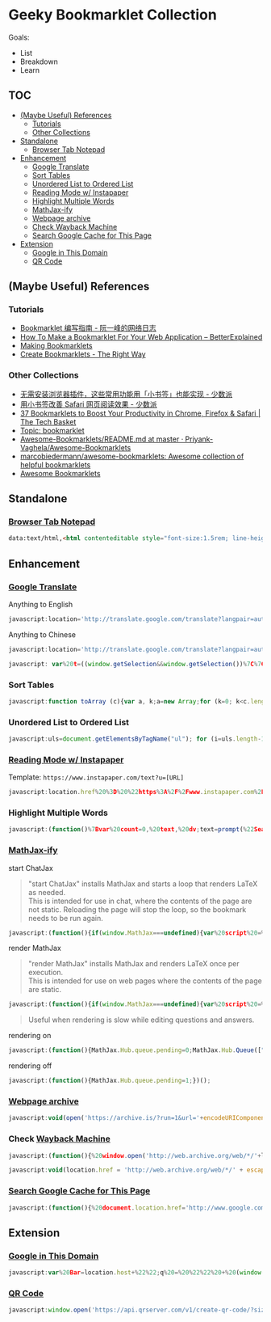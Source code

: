 # Geeky Bookmarklet Collection

Goals:

- List
- Breakdown
- Learn

## TOC

<!-- MarkdownTOC -->

- [\(Maybe Useful\) References](#maybe-useful-references)
    - [Tutorials](#tutorials)
    - [Other Collections](#other-collections)
- [Standalone](#standalone)
    - [Browser Tab Notepad](#browser-tab-notepad)
- [Enhancement](#enhancement)
    - [Google Translate](#google-translate)
    - [Sort Tables](#sort-tables)
    - [Unordered List to Ordered List](#unordered-list-to-ordered-list)
    - [Reading Mode w/ Instapaper](#reading-mode-w-instapaper)
    - [Highlight Multiple Words](#highlight-multiple-words)
    - [MathJax-ify](#mathjax-ify)
    - [Webpage archive](#webpage-archive)
    - [Check Wayback Machine](#check-wayback-machine)
    - [Search Google Cache for This Page](#search-google-cache-for-this-page)
- [Extension](#extension)
    - [Google in This Domain](#google-in-this-domain)
    - [QR Code](#qr-code)

<!-- /MarkdownTOC -->

## (Maybe Useful) References

### Tutorials

- [Bookmarklet 编写指南 - 阮一峰的网络日志](http://www.ruanyifeng.com/blog/2011/06/a_guide_for_writing_bookmarklet.html)
- [How To Make a Bookmarklet For Your Web Application – BetterExplained](https://betterexplained.com/articles/how-to-make-a-bookmarklet-for-your-web-application/)
- [Making Bookmarklets](https://gist.github.com/caseywatts/c0cec1f89ccdb8b469b1)
- [Create Bookmarklets \- The Right Way](https://code.tutsplus.com/tutorials/create-bookmarklets-the-right-way--net-18154)

### Other Collections

- [无需安装浏览器插件，这些常用功能用「小书签」也能实现 - 少数派](https://sspai.com/post/45662)
- [用小书签改善 Safari 网页阅读效果 - 少数派](https://sspai.com/post/52286)
- [37 Bookmarklets to Boost Your Productivity in Chrome, Firefox & Safari \| The Tech Basket](https://www.thetechbasket.com/internet/most-useful-bookmarklets/1398/)
- [Topic: bookmarklet](https://github.com/topics/bookmarklet)
- [Awesome\-Bookmarklets/README\.md at master · Priyank\-Vaghela/Awesome\-Bookmarklets](https://github.com/Priyank-Vaghela/Awesome-Bookmarklets/blob/master/README.md)
- [marcobiedermann/awesome\-bookmarklets: Awesome collection of helpful bookmarklets](https://github.com/marcobiedermann/awesome-bookmarklets)
- [Awesome Bookmarklets](https://codepen.io/thesturs/pen/xbRomP)

## Standalone

### [Browser Tab Notepad](https://gist.github.com/loikein/24692da5ef45242a469dbf316b016c48#file-browser-tab-notepad-html)

```html
data:text/html,<html contenteditable style="font-size:1.5rem; line-height:1.4; max-width:60rem; margin:0 auto; padding:4rem;" spellcheck="false"><script>document.documentElement.focus();</script><title>Text Editor</title>
```

## Enhancement

### [Google Translate](https://translate.google.com/)

Anything to English

```js
javascript:location='http://translate.google.com/translate?langpair=auto|en&u='+encodeURIComponent(location)
```

Anything to Chinese

```js
javascript:location='http://translate.google.com/translate?langpair=auto|zh&u='+encodeURIComponent(location)
```

```js
javascript: var%20t=((window.getSelection&&window.getSelection())%7C%7C(document.getSelection&&document.getSelection())%7C%7C(document.selection&&document.selection.createRange&&document.selection.createRange().text)); var%20e=(document.charset%7C%7Cdocument.characterSet);if(t!='')%7Blocation.href='http://translate.google.com/?text='+t+'&hl=zh-CN&langpair=auto%7Czh-CN&tbb=1&ie='+e; %7Delse%7Blocation.href='http://translate.google.com/translate?u='+encodeURIComponent(location.href)+'&hl=zh-CN&langpair=auto%7Czh-CN&tbb=1&ie='+e;%7D;
```

### Sort Tables

```js
javascript:function toArray (c){var a, k;a=new Array;for (k=0; k<c.length; ++k)a[k]=c[k];return a;}function insAtTop(par,child){if(par.childNodes.length) par.insertBefore(child, par.childNodes[0]);else par.appendChild(child);}function countCols(tab){var nCols, i;nCols=0;for(i=0;i<tab.rows.length;++i)if(tab.rows[i].cells.length>nCols)nCols=tab.rows[i].cells.length;return nCols;}function makeHeaderLink(tableNo, colNo, ord){var link;link=document.createElement('a');link.href='javascript:sortTable('+tableNo+','+colNo+','+ord+');';link.appendChild(document.createTextNode((ord>0)?'a':'d'));return link;}function makeHeader(tableNo,nCols){var header, headerCell, i;header=document.createElement('tr');for(i=0;i<nCols;++i){headerCell=document.createElement('td');headerCell.appendChild(makeHeaderLink(tableNo,i,1));headerCell.appendChild(document.createTextNode('/'));headerCell.appendChild(makeHeaderLink(tableNo,i,-1));header.appendChild(headerCell);}return header;}g_tables=toArray(document.getElementsByTagName('table'));if(!g_tables.length) alert("This page doesn't contain any tables.");(function(){var j, thead;for(j=0;j<g_tables.length;++j){thead=g_tables[j].createTHead();insAtTop(thead, makeHeader(j,countCols(g_tables[j])))}}) ();function compareRows(a,b){if(a.sortKey==b.sortKey)return 0;return (a.sortKey < b.sortKey) ? g_order : -g_order;}function sortTable(tableNo, colNo, ord){var table, rows, nR, bs, i, j, temp;g_order=ord;g_colNo=colNo;table=g_tables[tableNo];rows=new Array();nR=0;bs=table.tBodies;for(i=0; i<bs.length; ++i)for(j=0; j<bs[i].rows.length; ++j){rows[nR]=bs[i].rows[j];temp=rows[nR].cells[g_colNo];if(temp) rows[nR].sortKey=temp.innerHTML;else rows[nR].sortKey="";++nR;}rows.sort(compareRows);for (i=0; i < rows.length; ++i)insAtTop(table.tBodies[0], rows[i]);}
```

### Unordered List to Ordered List

```js
javascript:uls=document.getElementsByTagName("ul"); for (i=uls.length-1; i>=0; --i) { oldul = uls[i]; newol = document.createElement("ol"); for(j=0;j<oldul.childNodes.length;++j) newol.appendChild(oldul.childNodes[j].cloneNode(true)); oldul.parentNode.replaceChild(newol, oldul); } void 0
```

### [Reading Mode w/ Instapaper](https://www.instapaper.com)

Template: `https://www.instapaper.com/text?u=[URL]`

```js
javascript:location.href%20%3D%20%22https%3A%2F%2Fwww.instapaper.com%2Ftext%3Fu%3D%22%20%2B%20encodeURIComponent(location.href)%3B
```

### Highlight Multiple Words

```js
javascript:(function()%7Bvar%20count=0,%20text,%20dv;text=prompt(%22Search%20phrase:%22,%20%22%22);if(text==null%20%7C%7C%20text.length==0)return;hlColor=prompt(%22Color:%22,%20%22yellow%22);dv=document.defaultView;function%20searchWithinNode(node,%20te,%20len)%7Bvar%20pos,%20skip,%20spannode,%20middlebit,%20endbit,%20middleclone;skip=0;if(%20node.nodeType==3%20)%7Bpos=node.data.toUpperCase().indexOf(te);if(pos%3E=0)%7Bspannode=document.createElement(%22SPAN%22);spannode.style.backgroundColor=%20hlColor;middlebit=node.splitText(pos);endbit=middlebit.splitText(len);middleclone=middlebit.cloneNode(true);spannode.appendChild(middleclone);middlebit.parentNode.replaceChild(spannode,middlebit);++count;skip=1;%7D%7Delse%20if(%20node.nodeType==1&&%20node.childNodes%20&&%20node.tagName.toUpperCase()!=%22SCRIPT%22%20&&%20node.tagName.toUpperCase!=%22STYLE%22)%7Bfor%20(var%20child=0;%20child%20%3C%20node.childNodes.length;%20++child)%7Bchild=child+searchWithinNode(node.childNodes%5Bchild%5D,%20te,%20len);%7D%7Dreturn%20skip;%7Dwindow.status=%22Searching%20for%20'%22+text+%22'...%22;searchWithinNode(document.body,%20text.toUpperCase(),%20text.length);window.status=%22Found%20%22+count+%22%20occurrence%22+(count==1?%22%22:%22s%22)+%22%20of%20'%22+text+%22'.%22;%7D)();
```

### [MathJax-ify](https://www.math.ucla.edu/~robjohn/math/mathjax.html)

start ChatJax

> "start ChatJax" installs MathJax and starts a loop that renders LaTeX as needed.  
> This is intended for use in chat, where the contents of the page are not static. 
> Reloading the page will stop the loop, so the bookmark needs to be run again. 

```js
javascript:(function(){if(window.MathJax===undefined){var%20script%20=%20document.createElement("script");script.type%20=%20"text/javascript";script.src%20=%20"https://cdnjs.cloudflare.com/ajax/libs/mathjax/2.7.1/MathJax.js?config=TeX-AMS_HTML";var%20config%20=%20%27MathJax.Hub.Config({%27%20+%20%27extensions:%20["tex2jax.js"],%27%20+%20%27tex2jax:%20{%20inlineMath:%20[["$","$"],["\\\\\\\\\\\\(","\\\\\\\\\\\\)"]],%20displayMath:%20[["$$","$$"],["\\\\[","\\\\]"]],%20processEscapes:%20true%20},%27%20+%20%27jax:%20["input/TeX","output/HTML-CSS"]%27%20+%20%27});%27%20+%20%27MathJax.Hub.Startup.onload();%27;if%20(window.opera)%20{script.innerHTML%20=%20config}%20else%20{script.text%20=%20config}%20document.getElementsByTagName("head")[0].appendChild(script);(doChatJax=function(){window.setTimeout(doChatJax,1000);MathJax.Hub.Queue(["Typeset",MathJax.Hub]);})();}else{MathJax.Hub.Queue(["Typeset",MathJax.Hub]);}})();
```

render MathJax

> "render MathJax" installs MathJax and renders LaTeX once per execution.  
> This is intended for use on web pages where the contents of the page are static. 

```js
javascript:(function(){if(window.MathJax===undefined){var%20script%20=%20document.createElement("script");script.type%20=%20"text/javascript";script.src%20=%20"https://cdnjs.cloudflare.com/ajax/libs/mathjax/2.7.1/MathJax.js?config=TeX-AMS_HTML";var%20config%20=%20%27MathJax.Hub.Config({%27%20+%20%27extensions:%20["tex2jax.js"],%27%20+%20%27tex2jax:%20{%20inlineMath:%20[["$","$"],["\\\\\\\\\\\\(","\\\\\\\\\\\\)"]],%20displayMath:%20[["$$","$$"],["\\\\[","\\\\]"]],%20processEscapes:%20true%20},%27%20+%20%27jax:%20["input/TeX","output/HTML-CSS"]%27%20+%20%27});%27%20+%20%27MathJax.Hub.Startup.onload();%27;if%20(window.opera)%20{script.innerHTML%20=%20config}%20else%20{script.text%20=%20config}%20document.getElementsByTagName("head")[0].appendChild(script);}else{MathJax.Hub.Queue(["Typeset",MathJax.Hub]);}})();
```

> Useful when rendering is slow while editing questions and answers. 

rendering on

```js
javascript:(function(){MathJax.Hub.queue.pending=0;MathJax.Hub.Queue(["Typeset",MathJax.Hub,"wmd-preview"]);})();
```

rendering off

```js
javascript:(function(){MathJax.Hub.queue.pending=1;})();
```

### [Webpage archive](https://archive.is/)

```js
javascript:void(open('https://archive.is/?run=1&url='+encodeURIComponent(document.location)))
```

### Check [Wayback Machine](http://web.archive.org/)

```js
javascript:(function(){%20window.open('http://web.archive.org/web/*/'+location.host)})();
```

```js
javascript:void(location.href = 'http://web.archive.org/web/*/' + escape(location.href));
```

### [Search Google Cache for This Page](https://www.google.com/)

```js
javascript:(function(){%20document.location.href='http://www.google.com/search?q=cache:'+escape(document.location.href)%20})();
```


## Extension

### [Google in This Domain](https://www.google.com/)

```js
javascript:var%20Bar=location.host+%22%22;q%20=%20%22%22%20+%20(window.getSelection%20?%20window.getSelection()%20:%20document.getSelection%20?%20document.getSelection()%20:%20document.selection.createRange().text);%20if%20(!q)%20q%20=%20prompt(%22\u8BF7\u8F93\u5165\u641C\u7D22\u7684\u5173\u952E\u8BCD:%22,%20%22%22);%20if%20(q!=null)%20{var%20qlocation=%22%20%22;qlocation=('http://www.google.com/search?num=30&hl=zh-CN&newwindow=1&q='+q+'&sitesearch='+Bar+'');window.open(qlocation);}%20void%200
```

### [QR Code](http://goqr.me/)

```js
javascript:window.open('https://api.qrserver.com/v1/create-qr-code/?size=150x150&data='%20+%20decodeURIComponent(location.href));void(0);
```
